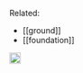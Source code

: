 
Related:

- [[ground]]
- [[foundation]]

<img src='https://scrapbox.io/api/pages/nishio/en/icon' alt='en.icon' height="19.5"/>